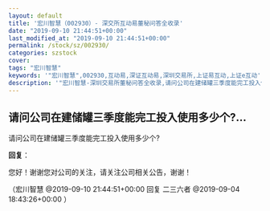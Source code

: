 ```yaml
---
layout: default
title: '宏川智慧（002930）- 深交所互动易董秘问答全收录'
date: "2019-09-10 21:44:51+00:00"
last_modified_at: "2019-09-10 21:44:51+00:00"
permalink: /stock/sz/002930/
categories: szstock
cover: 
tags: "宏川智慧"
keywords: '"宏川智慧",002930,互动易,深证互动易,深圳交易所,上证易互动,上证e互动'
description: '"宏川智慧-深圳交易所董秘问答全收录,请问公司在建储罐三季度能完工投入使用多少个?"'
---
```


## 请问公司在建储罐三季度能完工投入使用多少个?...

请问公司在建储罐三季度能完工投入使用多少个?

**回复**：

您好！谢谢您对公司的关注，请关注公司相关公告，谢谢！ 

（宏川智慧  @2019-09-10 21:44:51+00:00 回复 二三六者  @2019-09-04 18:43:26+00:00 ）

